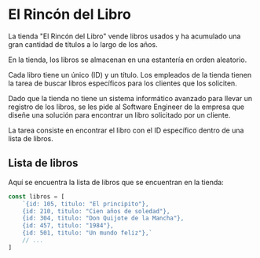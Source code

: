 # El Rincón del Libro

La tienda "El Rincón del Libro" vende libros usados y ha acumulado una gran cantidad de títulos a lo largo de los años.

En la tienda, los libros se almacenan en una estantería en orden aleatorio.

Cada libro tiene un único (ID) y un título. Los empleados de la tienda tienen la tarea de buscar libros específicos para los clientes que los soliciten.

Dado que la tienda no tiene un sistema informático avanzado para llevar un registro de los libros, se les pide al Software Engineer de la empresa que diseñe una solución para encontrar un libro solicitado por un cliente.

La tarea consiste en encontrar el libro con el ID específico dentro de una lista de libros.

## Lista de libros

Aquí se encuentra la lista de libros que se encuentran en la tienda:

```javascript
const libros = [
    `{id: 105, titulo: "El principito"},
    {id: 210, titulo: "Cien años de soledad"},
    {id: 304, titulo: "Don Quijote de la Mancha"},
    {id: 457, titulo: "1984"},
    {id: 501, titulo: "Un mundo feliz"},`
    // ...
]
```